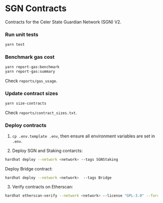 # SGN Contracts

Contracts for the Celer State Guardian Network (SGN) V2.

### Run unit tests

```sh
yarn test
```

### Benchmark gas cost

```sh
yarn report-gas:benchmark
yarn report-gas:summary
```

Check `reports/gas_usage`.

### Update contract sizes

```sh
yarn size-contracts
```

Check `reports/contract_sizes.txt`.

### Deploy contracts

1. `cp .env.template .env`, then ensure all environment variables are set in `.env`.

2. Deploy SGN and Staking contarcts:

```sh
hardhat deploy --network <network> --tags SGNStaking
```

Deploy Bridge contract:

```sh
hardhat deploy --network <network>  --tags Bridge
```

3. Verify contracts on Etherscan:

```sh
hardhat etherscan-verify --network <network> --license "GPL-3.0" --force-license
```
